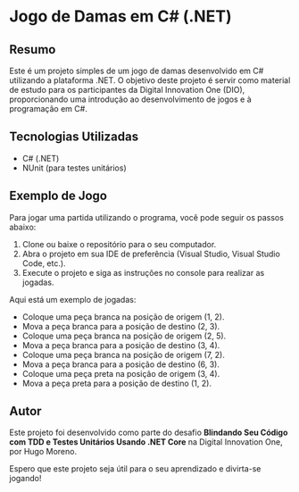 ﻿# Jogo de Damas em C# (.NET)

## Resumo
Este é um projeto simples de um jogo de damas desenvolvido em C# utilizando a plataforma .NET. O objetivo deste projeto é servir como material de estudo para os participantes da Digital Innovation One (DIO), proporcionando uma introdução ao desenvolvimento de jogos e à programação em C#.

## Tecnologias Utilizadas
- C# (.NET)
- NUnit (para testes unitários)

## Exemplo de Jogo
Para jogar uma partida utilizando o programa, você pode seguir os passos abaixo:

1. Clone ou baixe o repositório para o seu computador.
2. Abra o projeto em sua IDE de preferência (Visual Studio, Visual Studio Code, etc.).
3. Execute o projeto e siga as instruções no console para realizar as jogadas.

Aqui está um exemplo de jogadas:

- Coloque uma peça branca na posição de origem (1, 2).
- Mova a peça branca para a posição de destino (2, 3).
- Coloque uma peça branca na posição de origem (2, 5).
- Mova a peça branca para a posição de destino (3, 4).
- Coloque uma peça branca na posição de origem (7, 2).
- Mova a peça branca para a posição de destino (6, 3).
- Coloque uma peça preta na posição de origem (3, 4).
- Mova a peça preta para a posição de destino (1, 2).

## Autor
Este projeto foi desenvolvido como parte do desafio **Blindando Seu Código com TDD e Testes Unitários Usando .NET Core** na Digital Innovation One, por Hugo Moreno.

Espero que este projeto seja útil para o seu aprendizado e divirta-se jogando!
